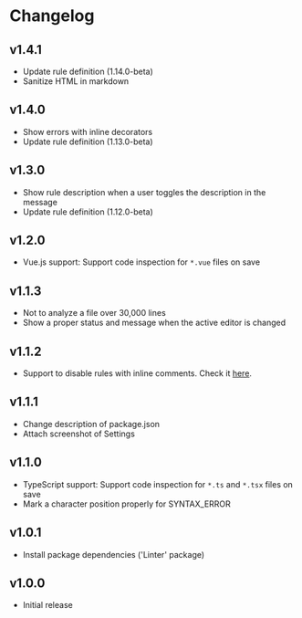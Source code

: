 # Changelog

## v1.4.1

* Update rule definition (1.14.0-beta)
* Sanitize HTML in markdown

## v1.4.0

* Show errors with inline decorators
* Update rule definition (1.13.0-beta)

## v1.3.0

* Show rule description when a user toggles the description in the message
* Update rule definition (1.12.0-beta)

## v1.2.0

* Vue.js support: Support code inspection for `*.vue` files on save

## v1.1.3

* Not to analyze a file over 30,000 lines
* Show a proper status and message when the active editor is changed

## v1.1.2

* Support to disable rules with inline comments. Check it [here](https://deepscan.io/docs/get-started/disabling-rules/).

## v1.1.1

* Change description of package.json
* Attach screenshot of Settings

## v1.1.0

* TypeScript support: Support code inspection for `*.ts` and `*.tsx` files on save
* Mark a character position properly for SYNTAX_ERROR

## v1.0.1

* Install package dependencies ('Linter' package)

## v1.0.0

* Initial release
